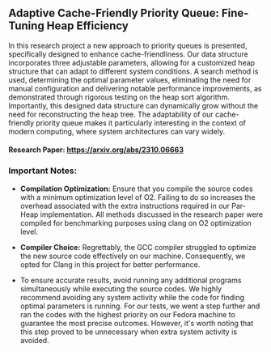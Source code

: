 ## Adaptive Cache-Friendly Priority Queue: Fine-Tuning Heap Efficiency
In this research project a new approach to priority queues is presented, specifically designed to enhance cache-friendliness. Our data structure incorporates three adjustable parameters, allowing for a customized heap structure that can adapt to different system conditions. A search method is used, determining the optimal parameter values, eliminating the need for manual configuration and delivering notable performance improvements, as demonstrated through rigorous testing on the heap sort algorithm. Importantly, this designed data structure can dynamically grow without the need for reconstructing the heap tree. The adaptability of our cache-friendly priority queue makes it particularly interesting in the context of modern computing, where system architectures can vary widely.

#### **Research Paper:** https://arxiv.org/abs/2310.06663

### Important Notes:
- **Compilation Optimization:** Ensure that you compile the source codes with a minimum optimization level of O2. Failing to do so increases the overhead associated with the extra instructions required in our Par-Heap implementation. All methods discussed in the research paper were compiled for benchmarking purposes using clang on O2 optimization level.

- **Compiler Choice:** Regrettably, the GCC compiler struggled to optimize the new source code effectively on our machine. Consequently, we opted for Clang in this project for better performance.

- To ensure accurate results, avoid running any additional programs simultaneously while executing the source codes. We highly recommend avoiding any system activity while the code for finding optimal parameters is running. For our tests, we went a step further and ran the codes with the highest priority on our Fedora machine to guarantee the most precise outcomes. However, it's worth noting that this step proved to be unnecessary when extra system activity is avoided.

